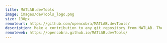 ```yaml
---
title: MATLAB.devTools
image: images/devTools_logo.png
size: 130px
remoteurl: https://github.com/opencobra/MATLAB.devTools/
description: Make a contribution to any git repository from MATLAB. The devTools are cross-platform, for novice and advanced users. Contribute the smart way!
remoteweb: https://opencobra.github.io/MATLAB.devTools/
---
```

